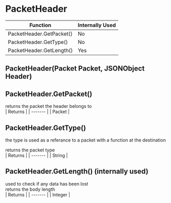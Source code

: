 # PacketHeader  
| Function                 | Internally Used |
| ------------------------ | --------------- |
| PacketHeader.GetPacket() | No              |
| PacketHeader.GetType()   | No              |
| PacketHeader.GetLength() | Yes             |

## PacketHeader(Packet Packet, JSONObject Header)  

## PacketHeader.GetPacket()  
returns the packet the header belongs to  
| Returns |
| ------- |
| Packet  |

## PacketHeader.GetType()  
the type is used as a referance to a packet with a function at the destination  

returns the packet type  
| Returns |
| ------- |
| String  |

## PacketHeader.GetLength() (internally used)  
used to check if any data has been lost  
returns the body length  
| Returns |
| ------- |
| Integer |